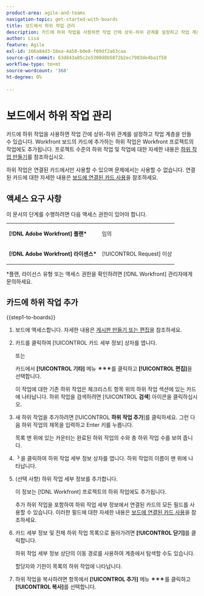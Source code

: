 ```yaml
---
product-area: agile-and-teams
navigation-topic: get-started-with-boards
title: 보드에서 하위 작업 관리
description: 카드에 하위 작업을 사용하면 작업 간에 상위-하위 관계를 설정하고 작업 계층을 만들 수 있습니다.
author: Lisa
feature: Agile
exl-id: 166a84d3-18ea-4a58-b0e8-f09df2a63caa
source-git-commit: 63d043a85c2e5300d8b5872b2ec7983de4ba1f50
workflow-type: tm+mt
source-wordcount: '368'
ht-degree: 0%

---
```


# 보드에서 하위 작업 관리

카드에 하위 작업을 사용하면 작업 간에 상위-하위 관계를 설정하고 작업 계층을 만들 수 있습니다. Workfront 보드의 카드에 추가하는 하위 작업은 Workfront 프로젝트의 작업에도 추가됩니다. 프로젝트 수준의 하위 작업 및 작업에 대한 자세한 내용은 [하위 작업 만들기](/help/quicksilver/manage-work/tasks/create-tasks/create-subtasks.md)를 참조하십시오.

하위 작업은 연결된 카드에서만 사용할 수 있으며 문제에서는 사용할 수 없습니다. 연결된 카드에 대한 자세한 내용은 [보드에 연결된 카드 사용](/help/quicksilver/agile/get-started-with-boards/connected-cards.md)을 참조하세요.

## 액세스 요구 사항

이 문서의 단계를 수행하려면 다음 액세스 권한이 있어야 합니다.

<table style="table-layout:auto"> 
 <col> 
 </col> 
 <col> 
 </col> 
 <tbody> 
  <tr> 
   <td role="rowheader"><strong>[!DNL Adobe Workfront] 플랜*</strong></td> 
   <td> <p>임의</p> </td> 
  </tr> 
  <tr> 
   <td role="rowheader"><strong>[!DNL Adobe Workfront] 라이센스*</strong></td> 
   <td> <p>[!UICONTROL Request] 이상</p> </td> 
  </tr> 
 </tbody> 
</table>

&#42;플랜, 라이선스 유형 또는 액세스 권한을 확인하려면 [!DNL Workfront] 관리자에게 문의하세요.

## 카드에 하위 작업 추가

{{step1-to-boards}}

1. 보드에 액세스합니다. 자세한 내용은 [게시판 만들기 또는 편집](../../agile/get-started-with-boards/create-edit-board.md)을 참조하세요.
1. 카드를 클릭하여 [!UICONTROL 카드 세부 정보] 상자를 엽니다.

   또는

   카드에서 **[!UICONTROL 기타]** 메뉴 ![기타 메뉴](assets/more-icon-spectrum.png)를 클릭하고 **[!UICONTROL 편집]**&#x200B;을 선택합니다.

   이 작업에 대한 기존 하위 작업은 체크리스트 항목 위의 하위 작업 섹션에 있는 카드에 나타납니다. 하위 작업을 검색하려면 [!UICONTROL **검색**] 아이콘을 클릭하십시오.

1. 새 하위 작업을 추가하려면 [!UICONTROL **하위 작업 추가**]&#x200B;를 클릭하세요. 그런 다음 하위 작업의 제목을 입력하고 Enter 키를 누릅니다.

   목록 맨 위에 있는 카운터는 완료된 하위 작업의 수와 총 하위 작업 수를 보여 줍니다.

1. ![세부 정보 아이콘](assets/checklist-chevron.png)을 클릭하여 하위 작업 세부 정보 상자를 엽니다. 하위 작업의 이름이 맨 위에 나타납니다.
1. (선택 사항) 하위 작업 세부 정보를 추가합니다.

   이 정보는 [!DNL Workfront] 프로젝트의 하위 작업에도 추가됩니다.

   추가 하위 작업을 포함하여 하위 작업 세부 정보에서 연결된 카드의 모든 필드를 사용할 수 있습니다. 이러한 필드에 대한 자세한 내용은 [보드에 연결된 카드 사용](/help/quicksilver/agile/get-started-with-boards/connected-cards.md)을 참조하세요.

1. 카드 세부 정보 및 전체 하위 작업 목록으로 돌아가려면 **[!UICONTROL 닫기]**&#x200B;를 클릭합니다.

   하위 작업 세부 정보 상단의 이동 경로를 사용하여 계층에서 탐색할 수도 있습니다.

   할당자와 기한이 목록의 하위 작업에 나타납니다.

1. 하위 작업을 복사하려면 항목에서 **[!UICONTROL 추가]** 메뉴 ![추가 메뉴](assets/more-icon-spectrum.png)를 클릭하고 **[!UICONTROL 복사]**&#x200B;를 선택합니다.
